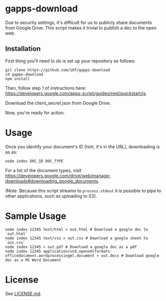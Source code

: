 # gapps-download

Due to security settings, it's difficult for us to publicly share documents from Google Drive. This script makes it trivial to publish a doc to the open web.

## Installation

First thing you'll need to do is set up your repository as follows:

```
git clone https://github.com/18f/gapps-download
cd gapps-download
npm install
```

Then, follow step 1 of instructions here: https://developers.google.com/apps-script/guides/rest/quickstart/js.

Download the client_secret.json from Google Drive.

Now, you're ready for action.

# Usage

Once you identify your document's ID (hint, it's in the URL), downloading is as as:

`node index DOC_ID DOC_TYPE`

For a list of the document types, visit https://developers.google.com/drive/web/manage-downloads#downloading_google_documents.

(Note: Because this script streams to `process.stdout` it is possible to pipe to other applications, such as uploading to S3).

# Sample Usage

```
node index 12345 text/html > out.html # Download a google doc to `out.html`
node index 12345 text/csv > out.csv # Download a google sheet to `out.csv`
node index 12345 > out.pdf # Download a google doc as a pdf
node index 12345 application/vnd.openxmlformats-officedocument.wordprocessingml.document > out.docx # Download google doc as a MS Word Document
```

# License

See [LICENSE.md](LICENSE.md).
